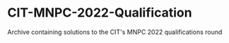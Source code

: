 # CIT-MNPC-2022-Qualification
Archive containing solutions to the CIT's MNPC 2022 qualifications round
